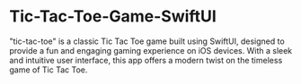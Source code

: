 # Tic-Tac-Toe-Game-SwiftUI
"tic-tac-toe" is a classic Tic Tac Toe game built using SwiftUI, designed to provide a fun and engaging gaming experience on iOS devices. With a sleek and intuitive user interface, this app offers a modern twist on the timeless game of Tic Tac Toe.
